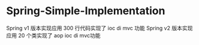 # Spring-Simple-Implementation
Spring v1 版本实现应用 300 行代码实现了 ioc di mvc 功能
Spring v2 版本实现应用 20 个类实现了 aop ioc di mvc功能